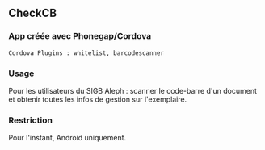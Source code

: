 ## CheckCB

### App créée avec Phonegap/Cordova

    Cordova Plugins : whitelist, barcodescanner 

### Usage

 Pour les utilisateurs du SIGB Aleph : scanner le code-barre d'un document et obtenir toutes les infos de gestion sur l'exemplaire.

 ### Restriction

 Pour l'instant, Android uniquement.

